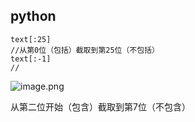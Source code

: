 ## python

```
text[:25]
//从第0位（包括）截取到第25位（不包括）
text[:-1]
//
```
![image.png](https://wanwurong.oss-cn-beijing.aliyuncs.com/picgo/202301081200549.png)

从第二位开始（包含）截取到第7位（不包含）

